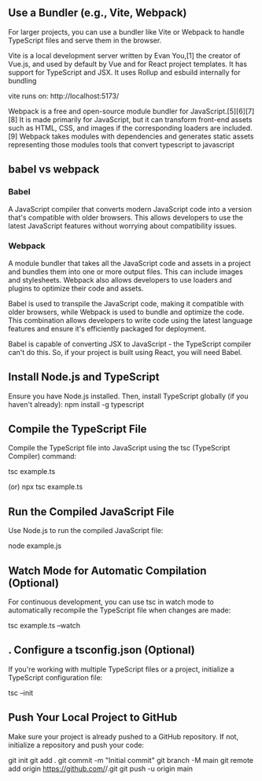 ## Use a Bundler (e.g., Vite, Webpack)
For larger projects, you can use a bundler like Vite or Webpack to handle TypeScript files and serve them in the browser.

Vite is a local development server written by Evan You,[1] the creator of Vue.js, and used by default by Vue and for React project templates. It has support for TypeScript and JSX. It uses Rollup  and esbuild internally for bundling

vite runs on: http://localhost:5173/

Webpack is a free and open-source module bundler for JavaScript.[5][6][7][8] It is made primarily for JavaScript, but it can transform front-end assets such as HTML, CSS, and images if the corresponding loaders are included.[9] Webpack takes modules with dependencies and generates static assets representing those modules
tools that convert typescript to javascript

## babel vs webpack
### Babel
A JavaScript compiler that converts modern JavaScript code into a version that's compatible with older browsers. This allows developers to use the latest JavaScript features without worrying about compatibility issues.

### Webpack
A module bundler that takes all the JavaScript code and assets in a project and bundles them into one or more output files. This can include images and stylesheets. Webpack also allows developers to use loaders and plugins to optimize their code and assets. 

Babel is used to transpile the JavaScript code, making it compatible with older browsers, while Webpack is used to bundle and optimize the code. This combination allows developers to write code using the latest language features and ensure it's efficiently packaged for deployment.

Babel is capable of converting JSX to JavaScript - the TypeScript compiler can't do this. So, if your project is built using React, you will need Babel.

##  Install Node.js and TypeScript
Ensure you have Node.js installed. Then, install TypeScript globally (if you haven't already):
npm install -g typescript

## Compile the TypeScript File
Compile the TypeScript file into JavaScript using the tsc (TypeScript Compiler) command:

tsc example.ts

(or) npx tsc example.ts

## Run the Compiled JavaScript File
Use Node.js to run the compiled JavaScript file:

node example.js

## Watch Mode for Automatic Compilation (Optional) 
For continuous development, you can use tsc in watch mode to automatically recompile the 
TypeScript file when changes are made:

tsc example.ts –watch

## . Configure a tsconfig.json (Optional)
If you're working with multiple TypeScript files or a project, initialize a TypeScript configuration file:

tsc –init

## Push Your Local Project to GitHub
Make sure your project is already pushed to a GitHub repository. If not, initialize a repository and push your code:

git init
git add .
git commit -m "Initial commit"
git branch -M main
git remote add origin https://github.com/<your-username>/<your-repo>.git
git push -u origin main
